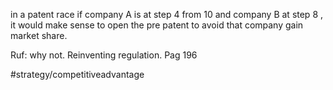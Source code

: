 in a patent race if company A is at step 4 from 10 and company B at step 8 , it would make sense to open the pre patent to avoid that company gain market share.

Ruf: why not. Reinventing regulation. Pag 196

#strategy/competitiveadvantage 